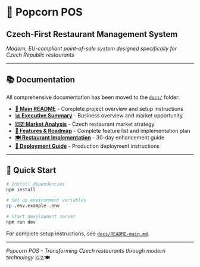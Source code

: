# 🍿 Popcorn POS

## Czech-First Restaurant Management System

*Modern, EU-compliant point-of-sale system designed specifically for Czech Republic restaurants*

---

## 📚 **Documentation**

All comprehensive documentation has been moved to the [`docs/`](./docs/) folder:

- **[📖 Main README](./docs/README-main.md)** - Complete project overview and setup instructions
- **[📊 Executive Summary](./docs/EXECUTIVE_SUMMARY.md)** - Business overview and market opportunity
- **[🇨🇿 Market Analysis](./docs/CZECH_RESTAURANT_MARKET_ANALYSIS.md)** - Czech restaurant market strategy  
- **[🚀 Features & Roadmap](./docs/FEATURES_AND_ROADMAP.md)** - Complete feature list and implementation plan
- **[🍽️ Restaurant Implementation](./docs/RESTAURANT_IMPLEMENTATION_GUIDE.md)** - 30-day enhancement guide
- **[🐳 Deployment Guide](./docs/DOCKER_DEPLOYMENT.md)** - Production deployment instructions

---

## 🚀 **Quick Start**

```bash
# Install dependencies
npm install

# Set up environment variables
cp .env.example .env

# Start development server
npm run dev
```

For complete setup instructions, see [`docs/README-main.md`](./docs/README-main.md).

---

*Popcorn POS - Transforming Czech restaurants through modern technology* 🇨🇿🍽️